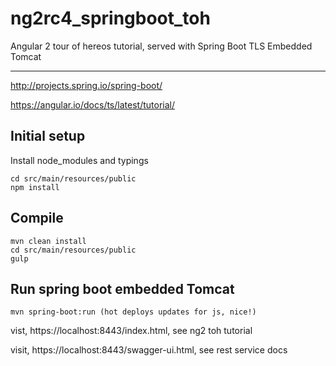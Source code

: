 ng2rc4_springboot_toh
=========

Angular 2 tour of hereos tutorial, served with Spring Boot TLS Embedded Tomcat

---
http://projects.spring.io/spring-boot/

https://angular.io/docs/ts/latest/tutorial/

Initial setup
---
Install node_modules and typings

	cd src/main/resources/public
	npm install

Compile
---
	mvn clean install
	cd src/main/resources/public
	gulp

Run spring boot embedded Tomcat
---
	mvn spring-boot:run (hot deploys updates for js, nice!)

vist, https://localhost:8443/index.html, see ng2 toh tutorial

visit, https://localhost:8443/swagger-ui.html, see rest service docs

